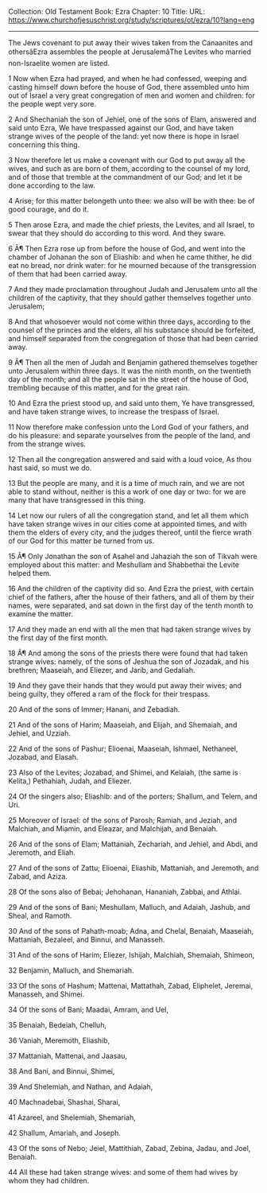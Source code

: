 Collection: Old Testament
Book: Ezra
Chapter: 10
Title: 
URL: https://www.churchofjesuschrist.org/study/scriptures/ot/ezra/10?lang=eng

---

The Jews covenant to put away their wives taken from the Canaanites and othersâEzra assembles the people at JerusalemâThe Levites who married non-Israelite women are listed.

1 Now when Ezra had prayed, and when he had confessed, weeping and casting himself down before the house of God, there assembled unto him out of Israel a very great congregation of men and women and children: for the people wept very sore.

2 And Shechaniah the son of Jehiel, one of the sons of Elam, answered and said unto Ezra, We have trespassed against our God, and have taken strange wives of the people of the land: yet now there is hope in Israel concerning this thing.

3 Now therefore let us make a covenant with our God to put away all the wives, and such as are born of them, according to the counsel of my lord, and of those that tremble at the commandment of our God; and let it be done according to the law.

4 Arise; for this matter belongeth unto thee: we also will be with thee: be of good courage, and do it.

5 Then arose Ezra, and made the chief priests, the Levites, and all Israel, to swear that they should do according to this word. And they sware.

6 Â¶ Then Ezra rose up from before the house of God, and went into the chamber of Johanan the son of Eliashib: and when he came thither, he did eat no bread, nor drink water: for he mourned because of the transgression of them that had been carried away.

7 And they made proclamation throughout Judah and Jerusalem unto all the children of the captivity, that they should gather themselves together unto Jerusalem;

8 And that whosoever would not come within three days, according to the counsel of the princes and the elders, all his substance should be forfeited, and himself separated from the congregation of those that had been carried away.

9 Â¶ Then all the men of Judah and Benjamin gathered themselves together unto Jerusalem within three days. It was the ninth month, on the twentieth day of the month; and all the people sat in the street of the house of God, trembling because of this matter, and for the great rain.

10 And Ezra the priest stood up, and said unto them, Ye have transgressed, and have taken strange wives, to increase the trespass of Israel.

11 Now therefore make confession unto the Lord God of your fathers, and do his pleasure: and separate yourselves from the people of the land, and from the strange wives.

12 Then all the congregation answered and said with a loud voice, As thou hast said, so must we do.

13 But the people are many, and it is a time of much rain, and we are not able to stand without, neither is this a work of one day or two: for we are many that have transgressed in this thing.

14 Let now our rulers of all the congregation stand, and let all them which have taken strange wives in our cities come at appointed times, and with them the elders of every city, and the judges thereof, until the fierce wrath of our God for this matter be turned from us.

15 Â¶ Only Jonathan the son of Asahel and Jahaziah the son of Tikvah were employed about this matter: and Meshullam and Shabbethai the Levite helped them.

16 And the children of the captivity did so. And Ezra the priest, with certain chief of the fathers, after the house of their fathers, and all of them by their names, were separated, and sat down in the first day of the tenth month to examine the matter.

17 And they made an end with all the men that had taken strange wives by the first day of the first month.

18 Â¶ And among the sons of the priests there were found that had taken strange wives: namely, of the sons of Jeshua the son of Jozadak, and his brethren; Maaseiah, and Eliezer, and Jarib, and Gedaliah.

19 And they gave their hands that they would put away their wives; and being guilty, they offered a ram of the flock for their trespass.

20 And of the sons of Immer; Hanani, and Zebadiah.

21 And of the sons of Harim; Maaseiah, and Elijah, and Shemaiah, and Jehiel, and Uzziah.

22 And of the sons of Pashur; Elioenai, Maaseiah, Ishmael, Nethaneel, Jozabad, and Elasah.

23 Also of the Levites; Jozabad, and Shimei, and Kelaiah, (the same is Kelita,) Pethahiah, Judah, and Eliezer.

24 Of the singers also; Eliashib: and of the porters; Shallum, and Telem, and Uri.

25 Moreover of Israel: of the sons of Parosh; Ramiah, and Jeziah, and Malchiah, and Miamin, and Eleazar, and Malchijah, and Benaiah.

26 And of the sons of Elam; Mattaniah, Zechariah, and Jehiel, and Abdi, and Jeremoth, and Eliah.

27 And of the sons of Zattu; Elioenai, Eliashib, Mattaniah, and Jeremoth, and Zabad, and Aziza.

28 Of the sons also of Bebai; Jehohanan, Hananiah, Zabbai, and Athlai.

29 And of the sons of Bani; Meshullam, Malluch, and Adaiah, Jashub, and Sheal, and Ramoth.

30 And of the sons of Pahath-moab; Adna, and Chelal, Benaiah, Maaseiah, Mattaniah, Bezaleel, and Binnui, and Manasseh.

31 And of the sons of Harim; Eliezer, Ishijah, Malchiah, Shemaiah, Shimeon,

32 Benjamin, Malluch, and Shemariah.

33 Of the sons of Hashum; Mattenai, Mattathah, Zabad, Eliphelet, Jeremai, Manasseh, and Shimei.

34 Of the sons of Bani; Maadai, Amram, and Uel,

35 Benaiah, Bedeiah, Chelluh,

36 Vaniah, Meremoth, Eliashib,

37 Mattaniah, Mattenai, and Jaasau,

38 And Bani, and Binnui, Shimei,

39 And Shelemiah, and Nathan, and Adaiah,

40 Machnadebai, Shashai, Sharai,

41 Azareel, and Shelemiah, Shemariah,

42 Shallum, Amariah, and Joseph.

43 Of the sons of Nebo; Jeiel, Mattithiah, Zabad, Zebina, Jadau, and Joel, Benaiah.

44 All these had taken strange wives: and some of them had wives by whom they had children.
